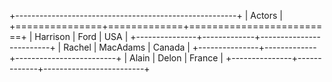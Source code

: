+-------------------------------------------------------+
| Actors                                                |
+===============+=============+=========================+
| Harrison      | Ford        | USA                     |
+---------------+-------------+-------------------------+
| Rachel        | MacAdams    | Canada                  |
+---------------+-------------+-------------------------+
| Alain         | Delon       | France                  |
+---------------+-------------+-------------------------+
